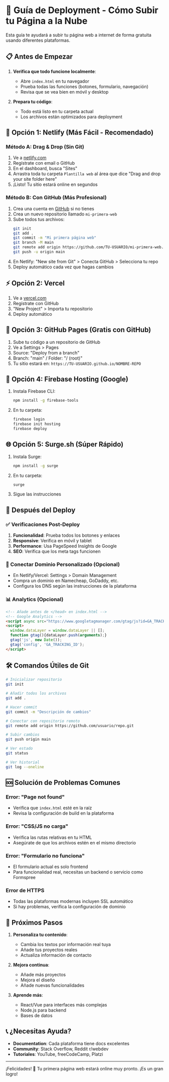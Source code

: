 # 🚀 Guía de Deployment - Cómo Subir tu Página a la Nube

Esta guía te ayudará a subir tu página web a internet de forma gratuita usando diferentes plataformas.

## 📋 Antes de Empezar

1. **Verifica que todo funcione localmente**:
   - Abre `index.html` en tu navegador
   - Prueba todas las funciones (botones, formulario, navegación)
   - Revisa que se vea bien en móvil y desktop

2. **Prepara tu código**:
   - Todo está listo en tu carpeta actual
   - Los archivos están optimizados para deployment

## 🌟 Opción 1: Netlify (Más Fácil - Recomendado)

### Método A: Drag & Drop (Sin Git)
1. Ve a [netlify.com](https://netlify.com)
2. Regístrate con email o GitHub
3. En el dashboard, busca "Sites" 
4. Arrastra toda tu carpeta `Plantilla web` al área que dice "Drag and drop your site folder here"
5. ¡Listo! Tu sitio estará online en segundos

### Método B: Con GitHub (Más Profesional)
1. Crea una cuenta en [GitHub](https://github.com) si no tienes
2. Crea un nuevo repositorio llamado `mi-primera-web`
3. Sube todos tus archivos:
   ```bash
   git init
   git add .
   git commit -m "Mi primera página web"
   git branch -M main
   git remote add origin https://github.com/TU-USUARIO/mi-primera-web.git
   git push -u origin main
   ```
4. En Netlify: "New site from Git" > Conecta GitHub > Selecciona tu repo
5. Deploy automático cada vez que hagas cambios

## ⚡ Opción 2: Vercel

1. Ve a [vercel.com](https://vercel.com)
2. Regístrate con GitHub
3. "New Project" > Importa tu repositorio
4. Deploy automático

## 📄 Opción 3: GitHub Pages (Gratis con GitHub)

1. Sube tu código a un repositorio de GitHub
2. Ve a Settings > Pages
3. Source: "Deploy from a branch"
4. Branch: "main" / Folder: "/ (root)"
5. Tu sitio estará en: `https://TU-USUARIO.github.io/NOMBRE-REPO`

## 🔧 Opción 4: Firebase Hosting (Google)

1. Instala Firebase CLI:
   ```bash
   npm install -g firebase-tools
   ```
2. En tu carpeta:
   ```bash
   firebase login
   firebase init hosting
   firebase deploy
   ```

## 🌐 Opción 5: Surge.sh (Súper Rápido)

1. Instala Surge:
   ```bash
   npm install -g surge
   ```
2. En tu carpeta:
   ```bash
   surge
   ```
3. Sigue las instrucciones

## 📱 Después del Deploy

### ✅ Verificaciones Post-Deploy
1. **Funcionalidad**: Prueba todos los botones y enlaces
2. **Responsive**: Verifica en móvil y tablet
3. **Performance**: Usa PageSpeed Insights de Google
4. **SEO**: Verifica que los meta tags funcionen

### 🔗 Conectar Dominio Personalizado (Opcional)
- En Netlify/Vercel: Settings > Domain Management
- Compra un dominio en Namecheap, GoDaddy, etc.
- Configura los DNS según las instrucciones de la plataforma

### 📊 Analytics (Opcional)
```html
<!-- Añade antes de </head> en index.html -->
<!-- Google Analytics -->
<script async src="https://www.googletagmanager.com/gtag/js?id=GA_TRACKING_ID"></script>
<script>
  window.dataLayer = window.dataLayer || [];
  function gtag(){dataLayer.push(arguments);}
  gtag('js', new Date());
  gtag('config', 'GA_TRACKING_ID');
</script>
```

## 🛠️ Comandos Útiles de Git

```bash
# Inicializar repositorio
git init

# Añadir todos los archivos
git add .

# Hacer commit
git commit -m "Descripción de cambios"

# Conectar con repositorio remoto
git remote add origin https://github.com/usuario/repo.git

# Subir cambios
git push origin main

# Ver estado
git status

# Ver historial
git log --oneline
```

## 🆘 Solución de Problemas Comunes

### Error: "Page not found"
- Verifica que `index.html` esté en la raíz
- Revisa la configuración de build en la plataforma

### Error: "CSS/JS no carga"
- Verifica las rutas relativas en tu HTML
- Asegúrate de que los archivos estén en el mismo directorio

### Error: "Formulario no funciona"
- El formulario actual es solo frontend
- Para funcionalidad real, necesitas un backend o servicio como Formspree

### Error de HTTPS
- Todas las plataformas modernas incluyen SSL automático
- Si hay problemas, verifica la configuración de dominio

## 🎯 Próximos Pasos

1. **Personaliza tu contenido**:
   - Cambia los textos por información real tuya
   - Añade tus proyectos reales
   - Actualiza información de contacto

2. **Mejora continua**:
   - Añade más proyectos
   - Mejora el diseño
   - Añade nuevas funcionalidades

3. **Aprende más**:
   - React/Vue para interfaces más complejas
   - Node.js para backend
   - Bases de datos

## 📞 ¿Necesitas Ayuda?

- **Documentation**: Cada plataforma tiene docs excelentes
- **Community**: Stack Overflow, Reddit r/webdev
- **Tutoriales**: YouTube, freeCodeCamp, Platzi

---

¡Felicidades! 🎉 Tu primera página web estará online muy pronto. ¡Es un gran logro!
